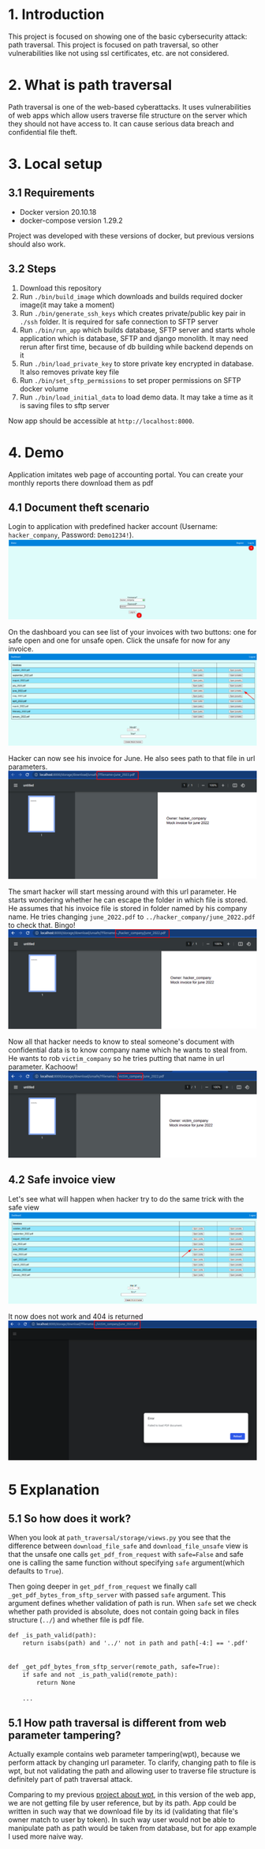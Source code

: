 # 1. Introduction
This project is focused on showing one of the basic cybersecurity attack:
path traversal. This project is focused on path traversal, so other
vulnerabilities like not using ssl certificates, etc. are not considered.

# 2. What is path traversal

Path traversal is one of the web-based cyberattacks. It uses vulnerabilities
of web apps which allow users traverse file structure on the server which
they should not have access to. It can cause serious data breach and
confidential file theft.

# 3. Local setup

## 3.1 Requirements
- Docker version 20.10.18
- docker-compose version 1.29.2

Project was developed with these versions of docker, but previous versions
should also work.

## 3.2 Steps

1. Download this repository
2. Run `./bin/build_image` which downloads and builds required docker image(it may
take a moment)
3. Run `./bin/generate_ssh_keys` which creates private/public key pair in
`./ssh` folder. It is required for safe connection to SFTP server
4. Run `./bin/run_app` which builds database, SFTP server and starts whole
application which is database, SFTP and django monolith. It may need rerun 
after first time, because of db building while backend depends on it
5. Run `./bin/load_private_key` to store private key encrypted in database.
It also removes private key file
6. Run `./bin/set_sftp_permissions` to set proper permissions on SFTP docker
volume
7. Run `./bin/load_initial_data` to load demo data. It may take a time as it is
saving files to sftp server

Now app should be accessible at `http://localhost:8000`.

# 4. Demo

Application imitates web page of accounting portal. You can create your 
monthly reports there download them as pdf

## 4.1 Document theft scenario

Login to application with predefined hacker account
(Username: `hacker_company`, Password: `Demo1234!`).
![img_1.png](images/img_1.png)

On the dashboard you can see list of your invoices with two buttons: one for 
safe open and one for unsafe open. Click the unsafe for now for any invoice.
![img_2.png](images/img_2.png)

Hacker can now see his invoice for June. He also sees path to that file in
url parameters.
![img_3.png](images/img_3.png)

The smart hacker will start messing around with this url parameter. He starts
wondering whether he can escape the folder in which file is stored. He assumes
that his invoice file is stored in folder named by his company name. He tries
changing `june_2022.pdf` to `../hacker_company/june_2022.pdf` to check that.
Bingo!
![img_5.png](images/img_4.png)

Now all that hacker needs to know to steal someone's document with confidential
data is to know company name which he wants to steal from. He wants to rob
`victim_company` so he tries putting that name in url parameter. Kachoow!
![img_6.png](images/img_5.png)

## 4.2 Safe invoice view

Let's see what will happen when hacker try to do the same trick with the safe
view
![img_7.png](images/img_6.png)

It now does not work and 404 is returned
![img_8.png](images/img_7.png)

# 5 Explanation

## 5.1 So how does it work?

When you look at `path_traversal/storage/views.py` you see that the difference
between `download_file_safe` and `download_file_unsafe` view is that the unsafe
one calls `get_pdf_from_request` with `safe=False` and safe one is calling
the same function without specifying `safe` argument(which defaults to `True`).

Then going deeper in `get_pdf_from_request` we finally call
`_get_pdf_bytes_from_sftp_server` with passed `safe` argument. This argument
defines whether validation of path is run. When `safe` set we check whether
path provided is absolute, does not contain going back in files structure
(`../`) and whether file is pdf file.

```
def _is_path_valid(path):
    return isabs(path) and '../' not in path and path[-4:] == '.pdf'


def _get_pdf_bytes_from_sftp_server(remote_path, safe=True):
    if safe and not _is_path_valid(remote_path):
        return None
        
    ...
```

## 5.1 How path traversal is different from web parameter tampering?

Actually example contains web parameter tampering(wpt), because we perform attack
by changing url parameter. To clarify, changing path to file is wpt, but not
validating the path and allowing user to traverse file structure is definitely
part of path traversal attack.

Comparing to my previous [project about wpt](https://github.com/dev-michal-skiba/web-parameter-tampering-demo),
in this version of the web app, we are not getting file by user reference, but
by its path. App could be written in such way that we download file by its id
(validating that file's owner match to user by token). In such way user would
not be able to manipulate path as path would be taken from database, but for
app example I used more naive way.
